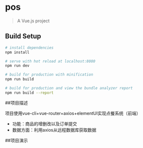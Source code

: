 # pos

> A Vue.js project

## Build Setup

``` bash
# install dependencies
npm install

# serve with hot reload at localhost:8080
npm run dev

# build for production with minification
npm run build

# build for production and view the bundle analyzer report
npm run build --report
```

##项目描述

项目使用vue-cli+vue-router+axios+elementUI实现点餐系统（前端）

- 功能：商品的增删改以及订单提交
- 数据方面：利用axios从远程数据库获取数据
 
##项目演示
[](https://github.com/fenglin-pan/Pos-system/blob/master/pos.gif)
